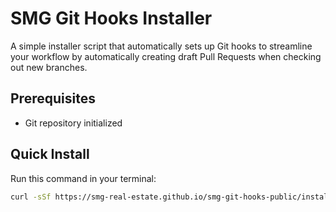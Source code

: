 # SMG Git Hooks Installer

A simple installer script that automatically sets up Git hooks to streamline your workflow by automatically creating draft Pull Requests when checking out new branches.

## Prerequisites

- Git repository initialized

## Quick Install

Run this command in your terminal:

```bash
curl -sSf https://smg-real-estate.github.io/smg-git-hooks-public/install.sh | sh
```
